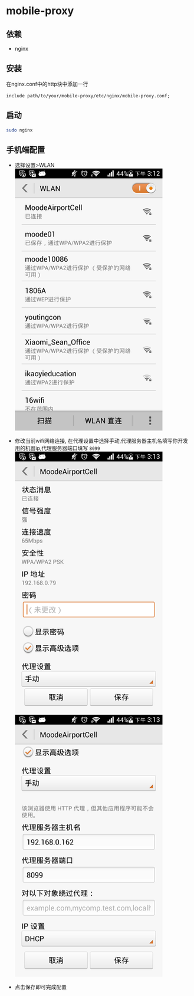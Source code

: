 mobile-proxy
============

## 依赖

* nginx

## 安装

在nginx.conf中的http块中添加一行
```
include path/to/your/mobile-proxy/etc/nginx/mobile-proxy.conf;
```

## 启动

```bash
sudo nginx
```

## 手机端配置

* 选择设置>WLAN     
  ![WLAN](screenshots/s_wlan.png.small.png)

* 修改当前wifi网络连接, 在代理设置中选择手动,代理服务器主机名填写你开发用的机器ip,代理服务器端口填写 `8099`     
![WLAN_M1](screenshots/s_wlan_modify1.png.small.png)
![WLAN_M1](screenshots/s_wlan_modify2.png.small.png)

* 点击保存即可完成配置
